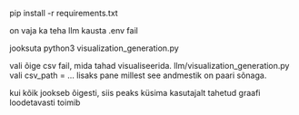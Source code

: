 pip install -r requirements.txt

on vaja ka teha llm kausta .env fail

jooksuta python3 visualization_generation.py


vali õige csv fail, mida tahad visualiseerida. 
llm/visualization_generation.py 
vali csv_path = ...
lisaks pane millest see andmestik on paari sõnaga.

kui kõik jookseb õigesti, siis peaks küsima kasutajalt tahetud graafi
loodetavasti toimib
